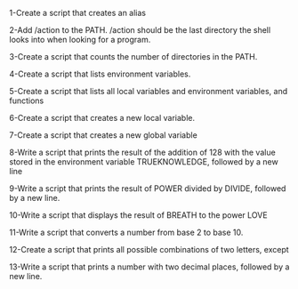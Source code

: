 1-Create a script that creates an alias

2-Add /action to the PATH. /action should be the last directory the shell looks into when looking for a program.

3-Create a script that counts the number of directories in the PATH.

4-Create a script that lists environment variables.

5-Create a script that lists all local variables and environment variables, and functions

6-Create a script that creates a new local variable.

7-Create a script that creates a new global variable

8-Write a script that prints the result of the addition of 128 with the value stored in the environment variable TRUEKNOWLEDGE, followed by a new line

9-Write a script that prints the result of POWER divided by DIVIDE, followed by a new line.

10-Write a script that displays the result of BREATH to the power LOVE

11-Write a script that converts a number from base 2 to base 10.

12-Create a script that prints all possible combinations of two letters, except 

13-Write a script that prints a number with two decimal places, followed by a new line.


